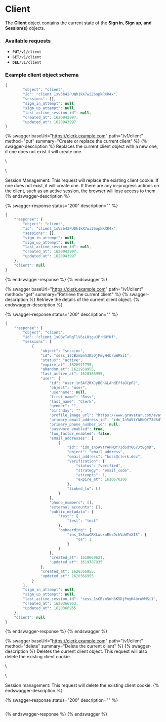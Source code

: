 # Client

The **Client** object contains the current state of the **Sign in**, **Sign up**, **and Session(s)** objects.

### Available requests

* **`PUT`**`/v1/client`
* **`GET`**`/v1/client`
* **`DEL`**`/v1/client`

### Example client object schema

```javascript
{
        "object": "client",
        "id": "client_1sV3b42PUQh1kX7wi26opkRXR4x",
        "sessions": [],
        "sign_in_attempt": null,
        "sign_up_attempt": null,
        "last_active_session_id": null,
        "created_at": 1620943997,
        "updated_at": 1620943997
}
```

{% swagger baseUrl="https://clerk.example.com" path="/v1/client" method="put" summary="Create or replace the current client" %}
{% swagger-description %}
Replaces the current client object with a new one, if one does not exist it will create one.

\




\


Session Management: This request will replace the existing client cookie. If one does not exist, it will create one.  If there are any in-progress actions on the client, such as an active session, the browser will lose access to them
{% endswagger-description %}

{% swagger-response status="200" description="" %}
```javascript
{
    "response": {
        "object": "client",
        "id": "client_1sV3b42PUQh1kX7wi26opkRXR4x",
        "sessions": [],
        "sign_in_attempt": null,
        "sign_up_attempt": null,
        "last_active_session_id": null,
        "created_at": 1620943997,
        "updated_at": 1620943997
    },
    "client": null
}
```
{% endswagger-response %}
{% endswagger %}

{% swagger baseUrl="https://clerk.example.com" path="/v1/client" method="get" summary="Retrieve the current client" %}
{% swagger-description %}
Retrieve the details of the current client object.
{% endswagger-description %}

{% swagger-response status="200" description="" %}
```javascript
{
    "response": {
        "object": "client",
        "id": "client_1sCBzTaRqTlV6sLUtguJPrHQYKf",
        "sessions": [
            {
                "object": "session",
                "id": "sess_1sCBzm5mh3K5DjPmyH4bruWMSi1",
                "status": "active",
                "expire_at": 1620971755,
                "abandon_at": 1622958955,
                "last_active_at": 1620366955,
                "user": {
                    "id": "user_1n5AY2RXJyBGhGLAhdEffaOCpFJ",
                    "object": "user",
                    "username": null,
                    "first_name": "Boss",
                    "last_name": "Clerk",
                    "gender": "",
                    "birthday": "",
                    "profile_image_url": "https://www.gravatar.com/avatar?d=mp",
                    "primary_email_address_id": "idn_1n5AVtYAHNQY73d6dY6GVJt8gmD",
                    "primary_phone_number_id": null,
                    "password_enabled": true,
                    "two_factor_enabled": false,
                    "email_addresses": [
                        {
                            "id": "idn_1n5AVtYAHNQY73d6dY6GVJt8gmD",
                            "object": "email_address",
                            "email_address": "boss@clerk.dev",
                            "verification": {
                                "status": "verified",
                                "strategy": "email_code",
                                "attempts": 1,
                                "expire_at": 1610670206
                            },
                            "linked_to": []
                        }
                    ],
                    "phone_numbers": [],
                    "external_accounts": [],
                    "public_metadata": {
                        "test": {
                            "test": "test"
                        },
                        "onboarding": {
                            "ins_1k5owCRXLwsxnRkzDchVoWTmXI8": {
                                "oa": 1
                            }
                        }
                    },
                    "created_at": 1610669621,
                    "updated_at": 1619787935
                },
                "created_at": 1620366955,
                "updated_at": 1620366955
            }
        ],
        "sign_in_attempt": null,
        "sign_up_attempt": null,
        "last_active_session_id": "sess_1sCBzm5mh3K5DjPmyH4bruWMSi1",
        "created_at": 1620366953,
        "updated_at": 1620366955
    },
    "client": null
}
```
{% endswagger-response %}
{% endswagger %}

{% swagger baseUrl="https://clerk.example.com" path="/v1/client" method="delete" summary="Delete the current client" %}
{% swagger-description %}
Deletes the current client object. This request will also delete the existing client cookie.

\




\


Session management: This request will delete the existing client cookie.
{% endswagger-description %}

{% swagger-response status="200" description="" %}
```
```
{% endswagger-response %}
{% endswagger %}
